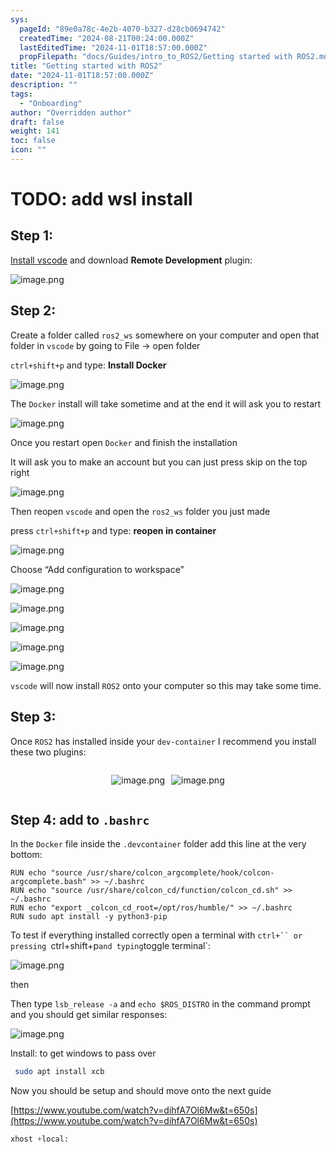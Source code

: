 ```yaml
---
sys:
  pageId: "89e0a78c-4e2b-4070-b327-d28cb0694742"
  createdTime: "2024-08-21T00:24:00.000Z"
  lastEditedTime: "2024-11-01T18:57:00.000Z"
  propFilepath: "docs/Guides/intro_to_ROS2/Getting started with ROS2.md"
title: "Getting started with ROS2"
date: "2024-11-01T18:57:00.000Z"
description: ""
tags:
  - "Onboarding"
author: "Overridden author"
draft: false
weight: 141
toc: false
icon: ""
---
```


# TODO: add wsl install

## Step 1:

[Install vscode](https://code.visualstudio.com/download) and download **Remote Development** plugin:

![image.png](https://prod-files-secure.s3.us-west-2.amazonaws.com/d518164a-d88e-44d1-a4ee-3adb3bd8bce0/efb52993-1881-4a40-b95e-6f020334f022/image.png?X-Amz-Algorithm=AWS4-HMAC-SHA256&X-Amz-Content-Sha256=UNSIGNED-PAYLOAD&X-Amz-Credential=ASIAZI2LB466QM7TNUSF%2F20250404%2Fus-west-2%2Fs3%2Faws4_request&X-Amz-Date=20250404T032416Z&X-Amz-Expires=3600&X-Amz-Security-Token=IQoJb3JpZ2luX2VjEJL%2F%2F%2F%2F%2F%2F%2F%2F%2F%2FwEaCXVzLXdlc3QtMiJHMEUCIFR%2BWaztmuOOyZuGLiruUVecxUSK5K1Ys4AGYaav1%2Ba%2FAiEAsA0HzAmI%2FP%2BBsOdkuuM7GI9BhkzgaHba0Z%2BljLvFBq4qiAQI%2B%2F%2F%2F%2F%2F%2F%2F%2F%2F%2F%2FARAAGgw2Mzc0MjMxODM4MDUiDN4YLUpACN4Lc1q0SircAxrzfx114Mm8tyCxHBv0Erj%2BrmIcsUyW6k2Nm%2F6kyTYCp6XxC2N5D3YmdonjXmqLirdPDgKot7IZPW9bdLRK5oNLxj%2FAVgTswsf3MQ2RFzDdPDLdTQp1%2BpUVVbcAE3OV1pK6hjUotWrQelIFVpY3Wuh467R8ijnuRVPQ3F6BNCu1URbngjD1dmTGYRE0XdyB4V4%2B%2FyWj1CGBdmVy%2BzuLCIIK%2FsYGWS9M9mtSo48gTnQFBEf1A0nHJM43t11ns7mEB7SDzdkpck%2BxpsfB4uPWZWYRVxP917HoasBUj5b4KuaQ1zfgKjBFKOpIif7rDdXpSPrI0HgGdZtGHpc9WKP%2FTbc1DnO%2FLfc6xbsjsDhqSEMrnCeUr9f9k5DYislouruYol2btiIFkNeQAymtQGXkjEGmIWbi3Z6w73Bx2MUu1JsKLi9BA3NB0Qhr4Yw%2BkVlh8sq%2BT5O5YgujnsteNJwaB%2FqrFDoLtHEG4rvS95RJDOyBNOXd7ELbJQa9lEtTV6J%2FscPAtGtjXlzJgD8kR%2FQNcL59QYqEU1EaPRne9905z8gzwzA%2F22REMr7AOnW33V59tyGvmYw2Pad8VhMDfsqemQ2KM%2F71DrEoSc0rUa4XQX1O2VrQCEaNpmNKGpa3MOCBvb8GOqUB58ZcR8jy6yliiJMrjPqN5NiAe9wA23MXiaTtPS%2Fb5d6KxBJJK4PQQs0uZvQOjNA%2Bp4yXuh4PB2BbPNY6rdDod6G%2Bbf2uXw5cuccTv3OGvY75WEhY45JKUhDhylS0gITGs%2FJAZmRAmxFhDRXdRVsMoegr2qHRNoIYG%2F2G44jLx0X1zL7Bemc6bMGAZqf%2FOCLoy6lh2bCk81PFNswZMPl%2BVCSlTnSh&X-Amz-Signature=153a5525b29eb9d0c0190b47380d78a9d8cb5878b583c54c67ea6889f5950c91&X-Amz-SignedHeaders=host&x-id=GetObject)

## Step 2:

Create a folder called `ros2_ws` somewhere on your computer and open that folder in `vscode` by going to File → open folder 

`ctrl+shift+p` and type: **Install Docker**

![image.png](https://prod-files-secure.s3.us-west-2.amazonaws.com/d518164a-d88e-44d1-a4ee-3adb3bd8bce0/2269dc0e-1cd5-47ff-bceb-c04ad9b2eab0/image.png?X-Amz-Algorithm=AWS4-HMAC-SHA256&X-Amz-Content-Sha256=UNSIGNED-PAYLOAD&X-Amz-Credential=ASIAZI2LB466QM7TNUSF%2F20250404%2Fus-west-2%2Fs3%2Faws4_request&X-Amz-Date=20250404T032416Z&X-Amz-Expires=3600&X-Amz-Security-Token=IQoJb3JpZ2luX2VjEJL%2F%2F%2F%2F%2F%2F%2F%2F%2F%2FwEaCXVzLXdlc3QtMiJHMEUCIFR%2BWaztmuOOyZuGLiruUVecxUSK5K1Ys4AGYaav1%2Ba%2FAiEAsA0HzAmI%2FP%2BBsOdkuuM7GI9BhkzgaHba0Z%2BljLvFBq4qiAQI%2B%2F%2F%2F%2F%2F%2F%2F%2F%2F%2F%2FARAAGgw2Mzc0MjMxODM4MDUiDN4YLUpACN4Lc1q0SircAxrzfx114Mm8tyCxHBv0Erj%2BrmIcsUyW6k2Nm%2F6kyTYCp6XxC2N5D3YmdonjXmqLirdPDgKot7IZPW9bdLRK5oNLxj%2FAVgTswsf3MQ2RFzDdPDLdTQp1%2BpUVVbcAE3OV1pK6hjUotWrQelIFVpY3Wuh467R8ijnuRVPQ3F6BNCu1URbngjD1dmTGYRE0XdyB4V4%2B%2FyWj1CGBdmVy%2BzuLCIIK%2FsYGWS9M9mtSo48gTnQFBEf1A0nHJM43t11ns7mEB7SDzdkpck%2BxpsfB4uPWZWYRVxP917HoasBUj5b4KuaQ1zfgKjBFKOpIif7rDdXpSPrI0HgGdZtGHpc9WKP%2FTbc1DnO%2FLfc6xbsjsDhqSEMrnCeUr9f9k5DYislouruYol2btiIFkNeQAymtQGXkjEGmIWbi3Z6w73Bx2MUu1JsKLi9BA3NB0Qhr4Yw%2BkVlh8sq%2BT5O5YgujnsteNJwaB%2FqrFDoLtHEG4rvS95RJDOyBNOXd7ELbJQa9lEtTV6J%2FscPAtGtjXlzJgD8kR%2FQNcL59QYqEU1EaPRne9905z8gzwzA%2F22REMr7AOnW33V59tyGvmYw2Pad8VhMDfsqemQ2KM%2F71DrEoSc0rUa4XQX1O2VrQCEaNpmNKGpa3MOCBvb8GOqUB58ZcR8jy6yliiJMrjPqN5NiAe9wA23MXiaTtPS%2Fb5d6KxBJJK4PQQs0uZvQOjNA%2Bp4yXuh4PB2BbPNY6rdDod6G%2Bbf2uXw5cuccTv3OGvY75WEhY45JKUhDhylS0gITGs%2FJAZmRAmxFhDRXdRVsMoegr2qHRNoIYG%2F2G44jLx0X1zL7Bemc6bMGAZqf%2FOCLoy6lh2bCk81PFNswZMPl%2BVCSlTnSh&X-Amz-Signature=c531172a0fca55aeab34def22eaefa053d7927b034d08f9a850f71a7f4c10ceb&X-Amz-SignedHeaders=host&x-id=GetObject)

The `Docker` install will take sometime and at the end it will ask you to restart

![image.png](https://prod-files-secure.s3.us-west-2.amazonaws.com/d518164a-d88e-44d1-a4ee-3adb3bd8bce0/ed233f78-be33-4b1f-b89c-9c346c0e961e/image.png?X-Amz-Algorithm=AWS4-HMAC-SHA256&X-Amz-Content-Sha256=UNSIGNED-PAYLOAD&X-Amz-Credential=ASIAZI2LB466QM7TNUSF%2F20250404%2Fus-west-2%2Fs3%2Faws4_request&X-Amz-Date=20250404T032416Z&X-Amz-Expires=3600&X-Amz-Security-Token=IQoJb3JpZ2luX2VjEJL%2F%2F%2F%2F%2F%2F%2F%2F%2F%2FwEaCXVzLXdlc3QtMiJHMEUCIFR%2BWaztmuOOyZuGLiruUVecxUSK5K1Ys4AGYaav1%2Ba%2FAiEAsA0HzAmI%2FP%2BBsOdkuuM7GI9BhkzgaHba0Z%2BljLvFBq4qiAQI%2B%2F%2F%2F%2F%2F%2F%2F%2F%2F%2F%2FARAAGgw2Mzc0MjMxODM4MDUiDN4YLUpACN4Lc1q0SircAxrzfx114Mm8tyCxHBv0Erj%2BrmIcsUyW6k2Nm%2F6kyTYCp6XxC2N5D3YmdonjXmqLirdPDgKot7IZPW9bdLRK5oNLxj%2FAVgTswsf3MQ2RFzDdPDLdTQp1%2BpUVVbcAE3OV1pK6hjUotWrQelIFVpY3Wuh467R8ijnuRVPQ3F6BNCu1URbngjD1dmTGYRE0XdyB4V4%2B%2FyWj1CGBdmVy%2BzuLCIIK%2FsYGWS9M9mtSo48gTnQFBEf1A0nHJM43t11ns7mEB7SDzdkpck%2BxpsfB4uPWZWYRVxP917HoasBUj5b4KuaQ1zfgKjBFKOpIif7rDdXpSPrI0HgGdZtGHpc9WKP%2FTbc1DnO%2FLfc6xbsjsDhqSEMrnCeUr9f9k5DYislouruYol2btiIFkNeQAymtQGXkjEGmIWbi3Z6w73Bx2MUu1JsKLi9BA3NB0Qhr4Yw%2BkVlh8sq%2BT5O5YgujnsteNJwaB%2FqrFDoLtHEG4rvS95RJDOyBNOXd7ELbJQa9lEtTV6J%2FscPAtGtjXlzJgD8kR%2FQNcL59QYqEU1EaPRne9905z8gzwzA%2F22REMr7AOnW33V59tyGvmYw2Pad8VhMDfsqemQ2KM%2F71DrEoSc0rUa4XQX1O2VrQCEaNpmNKGpa3MOCBvb8GOqUB58ZcR8jy6yliiJMrjPqN5NiAe9wA23MXiaTtPS%2Fb5d6KxBJJK4PQQs0uZvQOjNA%2Bp4yXuh4PB2BbPNY6rdDod6G%2Bbf2uXw5cuccTv3OGvY75WEhY45JKUhDhylS0gITGs%2FJAZmRAmxFhDRXdRVsMoegr2qHRNoIYG%2F2G44jLx0X1zL7Bemc6bMGAZqf%2FOCLoy6lh2bCk81PFNswZMPl%2BVCSlTnSh&X-Amz-Signature=8f7e364e940587dcde0bd513cd986511485ca1b2aa8c8f7b8e21587a4da95bbc&X-Amz-SignedHeaders=host&x-id=GetObject)

Once you restart open `Docker` and finish the installation

It will ask you to make an account but you can just press skip on the top right

![image.png](https://prod-files-secure.s3.us-west-2.amazonaws.com/d518164a-d88e-44d1-a4ee-3adb3bd8bce0/21010ad9-1659-4fd9-9f59-9932a09b2a3d/image.png?X-Amz-Algorithm=AWS4-HMAC-SHA256&X-Amz-Content-Sha256=UNSIGNED-PAYLOAD&X-Amz-Credential=ASIAZI2LB466QM7TNUSF%2F20250404%2Fus-west-2%2Fs3%2Faws4_request&X-Amz-Date=20250404T032416Z&X-Amz-Expires=3600&X-Amz-Security-Token=IQoJb3JpZ2luX2VjEJL%2F%2F%2F%2F%2F%2F%2F%2F%2F%2FwEaCXVzLXdlc3QtMiJHMEUCIFR%2BWaztmuOOyZuGLiruUVecxUSK5K1Ys4AGYaav1%2Ba%2FAiEAsA0HzAmI%2FP%2BBsOdkuuM7GI9BhkzgaHba0Z%2BljLvFBq4qiAQI%2B%2F%2F%2F%2F%2F%2F%2F%2F%2F%2F%2FARAAGgw2Mzc0MjMxODM4MDUiDN4YLUpACN4Lc1q0SircAxrzfx114Mm8tyCxHBv0Erj%2BrmIcsUyW6k2Nm%2F6kyTYCp6XxC2N5D3YmdonjXmqLirdPDgKot7IZPW9bdLRK5oNLxj%2FAVgTswsf3MQ2RFzDdPDLdTQp1%2BpUVVbcAE3OV1pK6hjUotWrQelIFVpY3Wuh467R8ijnuRVPQ3F6BNCu1URbngjD1dmTGYRE0XdyB4V4%2B%2FyWj1CGBdmVy%2BzuLCIIK%2FsYGWS9M9mtSo48gTnQFBEf1A0nHJM43t11ns7mEB7SDzdkpck%2BxpsfB4uPWZWYRVxP917HoasBUj5b4KuaQ1zfgKjBFKOpIif7rDdXpSPrI0HgGdZtGHpc9WKP%2FTbc1DnO%2FLfc6xbsjsDhqSEMrnCeUr9f9k5DYislouruYol2btiIFkNeQAymtQGXkjEGmIWbi3Z6w73Bx2MUu1JsKLi9BA3NB0Qhr4Yw%2BkVlh8sq%2BT5O5YgujnsteNJwaB%2FqrFDoLtHEG4rvS95RJDOyBNOXd7ELbJQa9lEtTV6J%2FscPAtGtjXlzJgD8kR%2FQNcL59QYqEU1EaPRne9905z8gzwzA%2F22REMr7AOnW33V59tyGvmYw2Pad8VhMDfsqemQ2KM%2F71DrEoSc0rUa4XQX1O2VrQCEaNpmNKGpa3MOCBvb8GOqUB58ZcR8jy6yliiJMrjPqN5NiAe9wA23MXiaTtPS%2Fb5d6KxBJJK4PQQs0uZvQOjNA%2Bp4yXuh4PB2BbPNY6rdDod6G%2Bbf2uXw5cuccTv3OGvY75WEhY45JKUhDhylS0gITGs%2FJAZmRAmxFhDRXdRVsMoegr2qHRNoIYG%2F2G44jLx0X1zL7Bemc6bMGAZqf%2FOCLoy6lh2bCk81PFNswZMPl%2BVCSlTnSh&X-Amz-Signature=5bca71f4db3ecf47661f51eda53c9506c0f6c5b05b1b2f25577bee2a5c266039&X-Amz-SignedHeaders=host&x-id=GetObject)

Then reopen `vscode` and open the `ros2_ws` folder you just made

press `ctrl+shift+p` and type: **reopen in container**

![image.png](https://prod-files-secure.s3.us-west-2.amazonaws.com/d518164a-d88e-44d1-a4ee-3adb3bd8bce0/4e93b8c2-41ad-488c-8095-c74205196118/image.png?X-Amz-Algorithm=AWS4-HMAC-SHA256&X-Amz-Content-Sha256=UNSIGNED-PAYLOAD&X-Amz-Credential=ASIAZI2LB466QM7TNUSF%2F20250404%2Fus-west-2%2Fs3%2Faws4_request&X-Amz-Date=20250404T032416Z&X-Amz-Expires=3600&X-Amz-Security-Token=IQoJb3JpZ2luX2VjEJL%2F%2F%2F%2F%2F%2F%2F%2F%2F%2FwEaCXVzLXdlc3QtMiJHMEUCIFR%2BWaztmuOOyZuGLiruUVecxUSK5K1Ys4AGYaav1%2Ba%2FAiEAsA0HzAmI%2FP%2BBsOdkuuM7GI9BhkzgaHba0Z%2BljLvFBq4qiAQI%2B%2F%2F%2F%2F%2F%2F%2F%2F%2F%2F%2FARAAGgw2Mzc0MjMxODM4MDUiDN4YLUpACN4Lc1q0SircAxrzfx114Mm8tyCxHBv0Erj%2BrmIcsUyW6k2Nm%2F6kyTYCp6XxC2N5D3YmdonjXmqLirdPDgKot7IZPW9bdLRK5oNLxj%2FAVgTswsf3MQ2RFzDdPDLdTQp1%2BpUVVbcAE3OV1pK6hjUotWrQelIFVpY3Wuh467R8ijnuRVPQ3F6BNCu1URbngjD1dmTGYRE0XdyB4V4%2B%2FyWj1CGBdmVy%2BzuLCIIK%2FsYGWS9M9mtSo48gTnQFBEf1A0nHJM43t11ns7mEB7SDzdkpck%2BxpsfB4uPWZWYRVxP917HoasBUj5b4KuaQ1zfgKjBFKOpIif7rDdXpSPrI0HgGdZtGHpc9WKP%2FTbc1DnO%2FLfc6xbsjsDhqSEMrnCeUr9f9k5DYislouruYol2btiIFkNeQAymtQGXkjEGmIWbi3Z6w73Bx2MUu1JsKLi9BA3NB0Qhr4Yw%2BkVlh8sq%2BT5O5YgujnsteNJwaB%2FqrFDoLtHEG4rvS95RJDOyBNOXd7ELbJQa9lEtTV6J%2FscPAtGtjXlzJgD8kR%2FQNcL59QYqEU1EaPRne9905z8gzwzA%2F22REMr7AOnW33V59tyGvmYw2Pad8VhMDfsqemQ2KM%2F71DrEoSc0rUa4XQX1O2VrQCEaNpmNKGpa3MOCBvb8GOqUB58ZcR8jy6yliiJMrjPqN5NiAe9wA23MXiaTtPS%2Fb5d6KxBJJK4PQQs0uZvQOjNA%2Bp4yXuh4PB2BbPNY6rdDod6G%2Bbf2uXw5cuccTv3OGvY75WEhY45JKUhDhylS0gITGs%2FJAZmRAmxFhDRXdRVsMoegr2qHRNoIYG%2F2G44jLx0X1zL7Bemc6bMGAZqf%2FOCLoy6lh2bCk81PFNswZMPl%2BVCSlTnSh&X-Amz-Signature=8783a005b415594b942e44febfa23c5714402bf2f67916f2df4403804a4b0208&X-Amz-SignedHeaders=host&x-id=GetObject)

Choose “Add configuration to workspace”

![image.png](https://prod-files-secure.s3.us-west-2.amazonaws.com/d518164a-d88e-44d1-a4ee-3adb3bd8bce0/9560b282-5060-4989-ba37-97e7b2c22476/image.png?X-Amz-Algorithm=AWS4-HMAC-SHA256&X-Amz-Content-Sha256=UNSIGNED-PAYLOAD&X-Amz-Credential=ASIAZI2LB466QM7TNUSF%2F20250404%2Fus-west-2%2Fs3%2Faws4_request&X-Amz-Date=20250404T032416Z&X-Amz-Expires=3600&X-Amz-Security-Token=IQoJb3JpZ2luX2VjEJL%2F%2F%2F%2F%2F%2F%2F%2F%2F%2FwEaCXVzLXdlc3QtMiJHMEUCIFR%2BWaztmuOOyZuGLiruUVecxUSK5K1Ys4AGYaav1%2Ba%2FAiEAsA0HzAmI%2FP%2BBsOdkuuM7GI9BhkzgaHba0Z%2BljLvFBq4qiAQI%2B%2F%2F%2F%2F%2F%2F%2F%2F%2F%2F%2FARAAGgw2Mzc0MjMxODM4MDUiDN4YLUpACN4Lc1q0SircAxrzfx114Mm8tyCxHBv0Erj%2BrmIcsUyW6k2Nm%2F6kyTYCp6XxC2N5D3YmdonjXmqLirdPDgKot7IZPW9bdLRK5oNLxj%2FAVgTswsf3MQ2RFzDdPDLdTQp1%2BpUVVbcAE3OV1pK6hjUotWrQelIFVpY3Wuh467R8ijnuRVPQ3F6BNCu1URbngjD1dmTGYRE0XdyB4V4%2B%2FyWj1CGBdmVy%2BzuLCIIK%2FsYGWS9M9mtSo48gTnQFBEf1A0nHJM43t11ns7mEB7SDzdkpck%2BxpsfB4uPWZWYRVxP917HoasBUj5b4KuaQ1zfgKjBFKOpIif7rDdXpSPrI0HgGdZtGHpc9WKP%2FTbc1DnO%2FLfc6xbsjsDhqSEMrnCeUr9f9k5DYislouruYol2btiIFkNeQAymtQGXkjEGmIWbi3Z6w73Bx2MUu1JsKLi9BA3NB0Qhr4Yw%2BkVlh8sq%2BT5O5YgujnsteNJwaB%2FqrFDoLtHEG4rvS95RJDOyBNOXd7ELbJQa9lEtTV6J%2FscPAtGtjXlzJgD8kR%2FQNcL59QYqEU1EaPRne9905z8gzwzA%2F22REMr7AOnW33V59tyGvmYw2Pad8VhMDfsqemQ2KM%2F71DrEoSc0rUa4XQX1O2VrQCEaNpmNKGpa3MOCBvb8GOqUB58ZcR8jy6yliiJMrjPqN5NiAe9wA23MXiaTtPS%2Fb5d6KxBJJK4PQQs0uZvQOjNA%2Bp4yXuh4PB2BbPNY6rdDod6G%2Bbf2uXw5cuccTv3OGvY75WEhY45JKUhDhylS0gITGs%2FJAZmRAmxFhDRXdRVsMoegr2qHRNoIYG%2F2G44jLx0X1zL7Bemc6bMGAZqf%2FOCLoy6lh2bCk81PFNswZMPl%2BVCSlTnSh&X-Amz-Signature=ec5f082878cb0b35a85e593fc65e69abaf600794ebf4d449e69bd9e5692fd393&X-Amz-SignedHeaders=host&x-id=GetObject)

![image.png](https://prod-files-secure.s3.us-west-2.amazonaws.com/d518164a-d88e-44d1-a4ee-3adb3bd8bce0/2ee63f81-886b-48e8-a553-dc6e5eac99e4/image.png?X-Amz-Algorithm=AWS4-HMAC-SHA256&X-Amz-Content-Sha256=UNSIGNED-PAYLOAD&X-Amz-Credential=ASIAZI2LB466QM7TNUSF%2F20250404%2Fus-west-2%2Fs3%2Faws4_request&X-Amz-Date=20250404T032416Z&X-Amz-Expires=3600&X-Amz-Security-Token=IQoJb3JpZ2luX2VjEJL%2F%2F%2F%2F%2F%2F%2F%2F%2F%2FwEaCXVzLXdlc3QtMiJHMEUCIFR%2BWaztmuOOyZuGLiruUVecxUSK5K1Ys4AGYaav1%2Ba%2FAiEAsA0HzAmI%2FP%2BBsOdkuuM7GI9BhkzgaHba0Z%2BljLvFBq4qiAQI%2B%2F%2F%2F%2F%2F%2F%2F%2F%2F%2F%2FARAAGgw2Mzc0MjMxODM4MDUiDN4YLUpACN4Lc1q0SircAxrzfx114Mm8tyCxHBv0Erj%2BrmIcsUyW6k2Nm%2F6kyTYCp6XxC2N5D3YmdonjXmqLirdPDgKot7IZPW9bdLRK5oNLxj%2FAVgTswsf3MQ2RFzDdPDLdTQp1%2BpUVVbcAE3OV1pK6hjUotWrQelIFVpY3Wuh467R8ijnuRVPQ3F6BNCu1URbngjD1dmTGYRE0XdyB4V4%2B%2FyWj1CGBdmVy%2BzuLCIIK%2FsYGWS9M9mtSo48gTnQFBEf1A0nHJM43t11ns7mEB7SDzdkpck%2BxpsfB4uPWZWYRVxP917HoasBUj5b4KuaQ1zfgKjBFKOpIif7rDdXpSPrI0HgGdZtGHpc9WKP%2FTbc1DnO%2FLfc6xbsjsDhqSEMrnCeUr9f9k5DYislouruYol2btiIFkNeQAymtQGXkjEGmIWbi3Z6w73Bx2MUu1JsKLi9BA3NB0Qhr4Yw%2BkVlh8sq%2BT5O5YgujnsteNJwaB%2FqrFDoLtHEG4rvS95RJDOyBNOXd7ELbJQa9lEtTV6J%2FscPAtGtjXlzJgD8kR%2FQNcL59QYqEU1EaPRne9905z8gzwzA%2F22REMr7AOnW33V59tyGvmYw2Pad8VhMDfsqemQ2KM%2F71DrEoSc0rUa4XQX1O2VrQCEaNpmNKGpa3MOCBvb8GOqUB58ZcR8jy6yliiJMrjPqN5NiAe9wA23MXiaTtPS%2Fb5d6KxBJJK4PQQs0uZvQOjNA%2Bp4yXuh4PB2BbPNY6rdDod6G%2Bbf2uXw5cuccTv3OGvY75WEhY45JKUhDhylS0gITGs%2FJAZmRAmxFhDRXdRVsMoegr2qHRNoIYG%2F2G44jLx0X1zL7Bemc6bMGAZqf%2FOCLoy6lh2bCk81PFNswZMPl%2BVCSlTnSh&X-Amz-Signature=fb6eff5cde61695194c0d0f9335b251255fa5f2f0beed4d030d0749adf190f01&X-Amz-SignedHeaders=host&x-id=GetObject)

![image.png](https://prod-files-secure.s3.us-west-2.amazonaws.com/d518164a-d88e-44d1-a4ee-3adb3bd8bce0/ae1580b2-b048-407e-aed9-b584224a7a04/image.png?X-Amz-Algorithm=AWS4-HMAC-SHA256&X-Amz-Content-Sha256=UNSIGNED-PAYLOAD&X-Amz-Credential=ASIAZI2LB466QM7TNUSF%2F20250404%2Fus-west-2%2Fs3%2Faws4_request&X-Amz-Date=20250404T032416Z&X-Amz-Expires=3600&X-Amz-Security-Token=IQoJb3JpZ2luX2VjEJL%2F%2F%2F%2F%2F%2F%2F%2F%2F%2FwEaCXVzLXdlc3QtMiJHMEUCIFR%2BWaztmuOOyZuGLiruUVecxUSK5K1Ys4AGYaav1%2Ba%2FAiEAsA0HzAmI%2FP%2BBsOdkuuM7GI9BhkzgaHba0Z%2BljLvFBq4qiAQI%2B%2F%2F%2F%2F%2F%2F%2F%2F%2F%2F%2FARAAGgw2Mzc0MjMxODM4MDUiDN4YLUpACN4Lc1q0SircAxrzfx114Mm8tyCxHBv0Erj%2BrmIcsUyW6k2Nm%2F6kyTYCp6XxC2N5D3YmdonjXmqLirdPDgKot7IZPW9bdLRK5oNLxj%2FAVgTswsf3MQ2RFzDdPDLdTQp1%2BpUVVbcAE3OV1pK6hjUotWrQelIFVpY3Wuh467R8ijnuRVPQ3F6BNCu1URbngjD1dmTGYRE0XdyB4V4%2B%2FyWj1CGBdmVy%2BzuLCIIK%2FsYGWS9M9mtSo48gTnQFBEf1A0nHJM43t11ns7mEB7SDzdkpck%2BxpsfB4uPWZWYRVxP917HoasBUj5b4KuaQ1zfgKjBFKOpIif7rDdXpSPrI0HgGdZtGHpc9WKP%2FTbc1DnO%2FLfc6xbsjsDhqSEMrnCeUr9f9k5DYislouruYol2btiIFkNeQAymtQGXkjEGmIWbi3Z6w73Bx2MUu1JsKLi9BA3NB0Qhr4Yw%2BkVlh8sq%2BT5O5YgujnsteNJwaB%2FqrFDoLtHEG4rvS95RJDOyBNOXd7ELbJQa9lEtTV6J%2FscPAtGtjXlzJgD8kR%2FQNcL59QYqEU1EaPRne9905z8gzwzA%2F22REMr7AOnW33V59tyGvmYw2Pad8VhMDfsqemQ2KM%2F71DrEoSc0rUa4XQX1O2VrQCEaNpmNKGpa3MOCBvb8GOqUB58ZcR8jy6yliiJMrjPqN5NiAe9wA23MXiaTtPS%2Fb5d6KxBJJK4PQQs0uZvQOjNA%2Bp4yXuh4PB2BbPNY6rdDod6G%2Bbf2uXw5cuccTv3OGvY75WEhY45JKUhDhylS0gITGs%2FJAZmRAmxFhDRXdRVsMoegr2qHRNoIYG%2F2G44jLx0X1zL7Bemc6bMGAZqf%2FOCLoy6lh2bCk81PFNswZMPl%2BVCSlTnSh&X-Amz-Signature=ba0f4448bf68c7187b2c6c007bfc4f650e0683289fd9fd96e4440e8064a32de4&X-Amz-SignedHeaders=host&x-id=GetObject)

![image.png](https://prod-files-secure.s3.us-west-2.amazonaws.com/d518164a-d88e-44d1-a4ee-3adb3bd8bce0/53255b28-f75e-430f-b9e3-c0ac8577e42b/image.png?X-Amz-Algorithm=AWS4-HMAC-SHA256&X-Amz-Content-Sha256=UNSIGNED-PAYLOAD&X-Amz-Credential=ASIAZI2LB466QM7TNUSF%2F20250404%2Fus-west-2%2Fs3%2Faws4_request&X-Amz-Date=20250404T032416Z&X-Amz-Expires=3600&X-Amz-Security-Token=IQoJb3JpZ2luX2VjEJL%2F%2F%2F%2F%2F%2F%2F%2F%2F%2FwEaCXVzLXdlc3QtMiJHMEUCIFR%2BWaztmuOOyZuGLiruUVecxUSK5K1Ys4AGYaav1%2Ba%2FAiEAsA0HzAmI%2FP%2BBsOdkuuM7GI9BhkzgaHba0Z%2BljLvFBq4qiAQI%2B%2F%2F%2F%2F%2F%2F%2F%2F%2F%2F%2FARAAGgw2Mzc0MjMxODM4MDUiDN4YLUpACN4Lc1q0SircAxrzfx114Mm8tyCxHBv0Erj%2BrmIcsUyW6k2Nm%2F6kyTYCp6XxC2N5D3YmdonjXmqLirdPDgKot7IZPW9bdLRK5oNLxj%2FAVgTswsf3MQ2RFzDdPDLdTQp1%2BpUVVbcAE3OV1pK6hjUotWrQelIFVpY3Wuh467R8ijnuRVPQ3F6BNCu1URbngjD1dmTGYRE0XdyB4V4%2B%2FyWj1CGBdmVy%2BzuLCIIK%2FsYGWS9M9mtSo48gTnQFBEf1A0nHJM43t11ns7mEB7SDzdkpck%2BxpsfB4uPWZWYRVxP917HoasBUj5b4KuaQ1zfgKjBFKOpIif7rDdXpSPrI0HgGdZtGHpc9WKP%2FTbc1DnO%2FLfc6xbsjsDhqSEMrnCeUr9f9k5DYislouruYol2btiIFkNeQAymtQGXkjEGmIWbi3Z6w73Bx2MUu1JsKLi9BA3NB0Qhr4Yw%2BkVlh8sq%2BT5O5YgujnsteNJwaB%2FqrFDoLtHEG4rvS95RJDOyBNOXd7ELbJQa9lEtTV6J%2FscPAtGtjXlzJgD8kR%2FQNcL59QYqEU1EaPRne9905z8gzwzA%2F22REMr7AOnW33V59tyGvmYw2Pad8VhMDfsqemQ2KM%2F71DrEoSc0rUa4XQX1O2VrQCEaNpmNKGpa3MOCBvb8GOqUB58ZcR8jy6yliiJMrjPqN5NiAe9wA23MXiaTtPS%2Fb5d6KxBJJK4PQQs0uZvQOjNA%2Bp4yXuh4PB2BbPNY6rdDod6G%2Bbf2uXw5cuccTv3OGvY75WEhY45JKUhDhylS0gITGs%2FJAZmRAmxFhDRXdRVsMoegr2qHRNoIYG%2F2G44jLx0X1zL7Bemc6bMGAZqf%2FOCLoy6lh2bCk81PFNswZMPl%2BVCSlTnSh&X-Amz-Signature=4be9ced6161d7b2f18f624aba23f779275082bb121044289831322378b004fa9&X-Amz-SignedHeaders=host&x-id=GetObject)

![image.png](https://prod-files-secure.s3.us-west-2.amazonaws.com/d518164a-d88e-44d1-a4ee-3adb3bd8bce0/7c562767-5af9-4ffb-97d1-327bcdf4ee00/image.png?X-Amz-Algorithm=AWS4-HMAC-SHA256&X-Amz-Content-Sha256=UNSIGNED-PAYLOAD&X-Amz-Credential=ASIAZI2LB466QM7TNUSF%2F20250404%2Fus-west-2%2Fs3%2Faws4_request&X-Amz-Date=20250404T032416Z&X-Amz-Expires=3600&X-Amz-Security-Token=IQoJb3JpZ2luX2VjEJL%2F%2F%2F%2F%2F%2F%2F%2F%2F%2FwEaCXVzLXdlc3QtMiJHMEUCIFR%2BWaztmuOOyZuGLiruUVecxUSK5K1Ys4AGYaav1%2Ba%2FAiEAsA0HzAmI%2FP%2BBsOdkuuM7GI9BhkzgaHba0Z%2BljLvFBq4qiAQI%2B%2F%2F%2F%2F%2F%2F%2F%2F%2F%2F%2FARAAGgw2Mzc0MjMxODM4MDUiDN4YLUpACN4Lc1q0SircAxrzfx114Mm8tyCxHBv0Erj%2BrmIcsUyW6k2Nm%2F6kyTYCp6XxC2N5D3YmdonjXmqLirdPDgKot7IZPW9bdLRK5oNLxj%2FAVgTswsf3MQ2RFzDdPDLdTQp1%2BpUVVbcAE3OV1pK6hjUotWrQelIFVpY3Wuh467R8ijnuRVPQ3F6BNCu1URbngjD1dmTGYRE0XdyB4V4%2B%2FyWj1CGBdmVy%2BzuLCIIK%2FsYGWS9M9mtSo48gTnQFBEf1A0nHJM43t11ns7mEB7SDzdkpck%2BxpsfB4uPWZWYRVxP917HoasBUj5b4KuaQ1zfgKjBFKOpIif7rDdXpSPrI0HgGdZtGHpc9WKP%2FTbc1DnO%2FLfc6xbsjsDhqSEMrnCeUr9f9k5DYislouruYol2btiIFkNeQAymtQGXkjEGmIWbi3Z6w73Bx2MUu1JsKLi9BA3NB0Qhr4Yw%2BkVlh8sq%2BT5O5YgujnsteNJwaB%2FqrFDoLtHEG4rvS95RJDOyBNOXd7ELbJQa9lEtTV6J%2FscPAtGtjXlzJgD8kR%2FQNcL59QYqEU1EaPRne9905z8gzwzA%2F22REMr7AOnW33V59tyGvmYw2Pad8VhMDfsqemQ2KM%2F71DrEoSc0rUa4XQX1O2VrQCEaNpmNKGpa3MOCBvb8GOqUB58ZcR8jy6yliiJMrjPqN5NiAe9wA23MXiaTtPS%2Fb5d6KxBJJK4PQQs0uZvQOjNA%2Bp4yXuh4PB2BbPNY6rdDod6G%2Bbf2uXw5cuccTv3OGvY75WEhY45JKUhDhylS0gITGs%2FJAZmRAmxFhDRXdRVsMoegr2qHRNoIYG%2F2G44jLx0X1zL7Bemc6bMGAZqf%2FOCLoy6lh2bCk81PFNswZMPl%2BVCSlTnSh&X-Amz-Signature=8fb1b40e7587b4d04414c4d81c90c0ec258351dbf62509a8892ad9ae37cb6996&X-Amz-SignedHeaders=host&x-id=GetObject)

`vscode` will now install `ROS2` onto your computer so this may take some time.

## Step 3:

Once `ROS2` has installed inside your `dev-container` I recommend you install these two plugins:

<div style="display: flex;flex-direction: row; column-gap:10px; max-width: 630px;justify-content: center;">
<div>

![image.png](https://prod-files-secure.s3.us-west-2.amazonaws.com/d518164a-d88e-44d1-a4ee-3adb3bd8bce0/3fc3d550-5a54-4ba1-ba6b-faa01cdb7369/image.png?X-Amz-Algorithm=AWS4-HMAC-SHA256&X-Amz-Content-Sha256=UNSIGNED-PAYLOAD&X-Amz-Credential=ASIAZI2LB466VCHKQ3IT%2F20250404%2Fus-west-2%2Fs3%2Faws4_request&X-Amz-Date=20250404T032425Z&X-Amz-Expires=3600&X-Amz-Security-Token=IQoJb3JpZ2luX2VjEJL%2F%2F%2F%2F%2F%2F%2F%2F%2F%2FwEaCXVzLXdlc3QtMiJHMEUCIFv5X8BfwkbabBFJevpep63lVqMkZbX8Eg1DWsN7uOzHAiEA6hHqk9iN%2FCUraW4tgvxywfABeKuSngoueXW%2B1REW%2BIQqiAQI%2B%2F%2F%2F%2F%2F%2F%2F%2F%2F%2F%2FARAAGgw2Mzc0MjMxODM4MDUiDAKXKTKj3oBeWlLhLircA61O8zruYof7dn1rEfpv1MN1dESxNCph3i2CsPSo1nSvS1u%2Fa83mKMuW26gf1Y%2BAdHtG4vvuDAuBzTPimaJOI1qNwYN96UEwRyf%2Boxvs%2BXZxHApEGYLqU8V3luO%2FwP4cp1ql91asdXgIEwr0guYrDuQFgRnvkez%2F85LSfUiZyThfW8PcaRSz%2Fjxese7AvK2sV3zhdqjHsaH4L0uwvV048O8i2glT2csZA4%2BbvfvVWq%2BO1Z7AiNRaVN8nY1lQyU2fK7VYl2BgW9GhCrL5R7LAP3B9lJpUL4WFvBnQnr%2B9YZPHN8kCVa6uE7RbF4XuQbR0X6zp%2F2Ox3FzIHU3lxqonOsuat4N%2ByT17Q9s14G4PI0oM7Jr42%2FCN59lBjKfsnhT8%2FeSxi3U%2FbGhLb2Cm7bm8UHiyi2Qm75ekQ3h5ZC%2BqJLR%2FEjRIliuOV%2FnVYbxTdyIbb625xpWSHq2lk3wqzpCHySXMl8o7aiyflmwsMu4ZTJ5MumtR58ZwE%2F3W%2BE63fEfaTy4um9wlpewXue2s40Z45uEtN0nXO1mVQfNlbU73K%2BeORkCMUaInUT7VWJu1YbiBSPSdJWaDWqz%2B41cJLm%2BfunzGpEwI6Jh%2FzM5wlmpk7x5BVSOiYisNUSIHPzpSMNyBvb8GOqUBL9iY68MayVCbKjndQf7v7PpHAhnqQKNir0DxwgOkC7d1v35oxDnqvhRfXf1QK52ri%2Fi486Zl%2F6oGJVMq26Q61v8LP2bRgkYvTLK025IKIuCbcOMhptOvqC8R4xscchXikzxEVjpLrK6M5Dtgz%2FWFz%2FSScdwFW%2B47dY0pMcDeqoW1kjMj%2BRBPSgLuaah01pa1444uhAxfBaMApyFOlb9VQ%2FMc%2BZnK&X-Amz-Signature=21a650fddd688119bc8af96ff09162faf47b7038dc9fe3cdee554081ab4c2733&X-Amz-SignedHeaders=host&x-id=GetObject)

</div>
<div>

![image.png](https://prod-files-secure.s3.us-west-2.amazonaws.com/d518164a-d88e-44d1-a4ee-3adb3bd8bce0/d994cc66-13c2-4093-a5a3-f84cf4601a82/image.png?X-Amz-Algorithm=AWS4-HMAC-SHA256&X-Amz-Content-Sha256=UNSIGNED-PAYLOAD&X-Amz-Credential=ASIAZI2LB4663QJBFULT%2F20250404%2Fus-west-2%2Fs3%2Faws4_request&X-Amz-Date=20250404T032425Z&X-Amz-Expires=3600&X-Amz-Security-Token=IQoJb3JpZ2luX2VjEJL%2F%2F%2F%2F%2F%2F%2F%2F%2F%2FwEaCXVzLXdlc3QtMiJIMEYCIQDTRyay2yjY7nwXi%2BPIk5JhVO5LFoUtpxjWPWIR742QhgIhAKyhfv7x2gFyNvu9ICTsZup0r%2BR4l4AyFuwGEwoxWQRjKogECPv%2F%2F%2F%2F%2F%2F%2F%2F%2F%2FwEQABoMNjM3NDIzMTgzODA1IgztMDKBLPVGTL4ahtkq3AN0fO4vM3cT1oufcBtrYPG3J0Sx925Cyl3aRUglUMl7A5RLXHXKt0bVnNDK7DFR6IDKpKs5Gc%2Ffto7nlGOBwpw1YQEhodbwD2gaVclot7dQ9J%2BKkxb5noTO7b%2FLU57nIrArbSVQBK2erFkOMIFlzZJICauPdD0%2BB2excmTG5JKLUMpY%2Fx1DuMnY%2BT3nwa7JPRH%2FJaM6Kl1u%2FKQXgrd7bLnkyiWMmPdOmi3WHA8x3S%2B9tlwrISck65TWMhf8TZ2AHHMcjP4RBhd925YvoIhHbexC71luW4lKm8pvViUNrJ94UXg0HxTWJ1eMi2xx9KcR6NVfLEjMbK2EAGJeAF2NKWb0LMWwlQnt9d6MJ11oKudL%2BR4JTbSAIL%2B1daw5y34DJVwlJglSGI%2F%2B5%2F0XCb2Xm5%2F%2BlCFhMZNWvKHU%2Fh2U1ihgyhGjj4bSPxScFmNJZ3eMj%2Bd1DqP7JOqfoyxYGRalSfm0fLE5Qn6D9GXO%2FoJ68PfEkV4zNAqEAg7b89VdJ2iAkEECbiSyE%2BaAYSiwb9c%2BB%2FZ9fF%2B9c6rwHeb3c%2FmsgaoCBEGiIo%2BSbpYc5u1rJGwQ6cBlpr3P1Hb1Z9ms3IIPHpDvEb%2B1Cq61PQ3VEi2XHg%2FaS0YngEp9aJ%2BmsgUHaTD2gb2%2FBjqkAfcDd%2BcIYvGKdaIll4FrLzjblguS4F9j0CKoESbm222XHfCyTsm5akghDzhReb5jVddK%2Fi3SyvPheMXKkR5NNCiXiUaSF0QRHSqJ63aL1BmyuOxmvLoNogrfGzzdiuOMDDveeKzdlvyT7Ab2Amb%2BY5v0peUYjWOYs4dsV1stBAyaDn58kVmD7UhlSZuDZuMwCm8FE%2FLqII6NA5LIg6j6dIST8NV6&X-Amz-Signature=d3d059f5873cc282407271b1830c69eaa13e332efcc340fbd9e1f99744b85c70&X-Amz-SignedHeaders=host&x-id=GetObject)

</div>
</div>

## Step 4: add to `.bashrc`

In the `Docker` file inside the `.devcontainer` folder add this line at the very bottom: 

```docker
RUN echo "source /usr/share/colcon_argcomplete/hook/colcon-argcomplete.bash" >> ~/.bashrc
RUN echo "source /usr/share/colcon_cd/function/colcon_cd.sh" >> ~/.bashrc
RUN echo "export _colcon_cd_root=/opt/ros/humble/" >> ~/.bashrc
RUN sudo apt install -y python3-pip 
```

To test if everything installed correctly open a terminal with `ctrl+`` or pressing `ctrl+shift+p` and typing `toggle terminal`:

![image.png](https://prod-files-secure.s3.us-west-2.amazonaws.com/d518164a-d88e-44d1-a4ee-3adb3bd8bce0/6a4943d8-b04e-4c02-9a58-775f3384d1a5/image.png?X-Amz-Algorithm=AWS4-HMAC-SHA256&X-Amz-Content-Sha256=UNSIGNED-PAYLOAD&X-Amz-Credential=ASIAZI2LB466QM7TNUSF%2F20250404%2Fus-west-2%2Fs3%2Faws4_request&X-Amz-Date=20250404T032416Z&X-Amz-Expires=3600&X-Amz-Security-Token=IQoJb3JpZ2luX2VjEJL%2F%2F%2F%2F%2F%2F%2F%2F%2F%2FwEaCXVzLXdlc3QtMiJHMEUCIFR%2BWaztmuOOyZuGLiruUVecxUSK5K1Ys4AGYaav1%2Ba%2FAiEAsA0HzAmI%2FP%2BBsOdkuuM7GI9BhkzgaHba0Z%2BljLvFBq4qiAQI%2B%2F%2F%2F%2F%2F%2F%2F%2F%2F%2F%2FARAAGgw2Mzc0MjMxODM4MDUiDN4YLUpACN4Lc1q0SircAxrzfx114Mm8tyCxHBv0Erj%2BrmIcsUyW6k2Nm%2F6kyTYCp6XxC2N5D3YmdonjXmqLirdPDgKot7IZPW9bdLRK5oNLxj%2FAVgTswsf3MQ2RFzDdPDLdTQp1%2BpUVVbcAE3OV1pK6hjUotWrQelIFVpY3Wuh467R8ijnuRVPQ3F6BNCu1URbngjD1dmTGYRE0XdyB4V4%2B%2FyWj1CGBdmVy%2BzuLCIIK%2FsYGWS9M9mtSo48gTnQFBEf1A0nHJM43t11ns7mEB7SDzdkpck%2BxpsfB4uPWZWYRVxP917HoasBUj5b4KuaQ1zfgKjBFKOpIif7rDdXpSPrI0HgGdZtGHpc9WKP%2FTbc1DnO%2FLfc6xbsjsDhqSEMrnCeUr9f9k5DYislouruYol2btiIFkNeQAymtQGXkjEGmIWbi3Z6w73Bx2MUu1JsKLi9BA3NB0Qhr4Yw%2BkVlh8sq%2BT5O5YgujnsteNJwaB%2FqrFDoLtHEG4rvS95RJDOyBNOXd7ELbJQa9lEtTV6J%2FscPAtGtjXlzJgD8kR%2FQNcL59QYqEU1EaPRne9905z8gzwzA%2F22REMr7AOnW33V59tyGvmYw2Pad8VhMDfsqemQ2KM%2F71DrEoSc0rUa4XQX1O2VrQCEaNpmNKGpa3MOCBvb8GOqUB58ZcR8jy6yliiJMrjPqN5NiAe9wA23MXiaTtPS%2Fb5d6KxBJJK4PQQs0uZvQOjNA%2Bp4yXuh4PB2BbPNY6rdDod6G%2Bbf2uXw5cuccTv3OGvY75WEhY45JKUhDhylS0gITGs%2FJAZmRAmxFhDRXdRVsMoegr2qHRNoIYG%2F2G44jLx0X1zL7Bemc6bMGAZqf%2FOCLoy6lh2bCk81PFNswZMPl%2BVCSlTnSh&X-Amz-Signature=ecd1ba10ac391be70da48df39966463a2436dad59dbef29c6bb6b678b89cc06b&X-Amz-SignedHeaders=host&x-id=GetObject)

then 

Then type `lsb_release -a` and `echo $ROS_DISTRO` in the command prompt and you should get similar responses:

![image.png](https://prod-files-secure.s3.us-west-2.amazonaws.com/d518164a-d88e-44d1-a4ee-3adb3bd8bce0/3e635dec-a805-4e85-8b9e-d000e5b71a4e/image.png?X-Amz-Algorithm=AWS4-HMAC-SHA256&X-Amz-Content-Sha256=UNSIGNED-PAYLOAD&X-Amz-Credential=ASIAZI2LB466QM7TNUSF%2F20250404%2Fus-west-2%2Fs3%2Faws4_request&X-Amz-Date=20250404T032416Z&X-Amz-Expires=3600&X-Amz-Security-Token=IQoJb3JpZ2luX2VjEJL%2F%2F%2F%2F%2F%2F%2F%2F%2F%2FwEaCXVzLXdlc3QtMiJHMEUCIFR%2BWaztmuOOyZuGLiruUVecxUSK5K1Ys4AGYaav1%2Ba%2FAiEAsA0HzAmI%2FP%2BBsOdkuuM7GI9BhkzgaHba0Z%2BljLvFBq4qiAQI%2B%2F%2F%2F%2F%2F%2F%2F%2F%2F%2F%2FARAAGgw2Mzc0MjMxODM4MDUiDN4YLUpACN4Lc1q0SircAxrzfx114Mm8tyCxHBv0Erj%2BrmIcsUyW6k2Nm%2F6kyTYCp6XxC2N5D3YmdonjXmqLirdPDgKot7IZPW9bdLRK5oNLxj%2FAVgTswsf3MQ2RFzDdPDLdTQp1%2BpUVVbcAE3OV1pK6hjUotWrQelIFVpY3Wuh467R8ijnuRVPQ3F6BNCu1URbngjD1dmTGYRE0XdyB4V4%2B%2FyWj1CGBdmVy%2BzuLCIIK%2FsYGWS9M9mtSo48gTnQFBEf1A0nHJM43t11ns7mEB7SDzdkpck%2BxpsfB4uPWZWYRVxP917HoasBUj5b4KuaQ1zfgKjBFKOpIif7rDdXpSPrI0HgGdZtGHpc9WKP%2FTbc1DnO%2FLfc6xbsjsDhqSEMrnCeUr9f9k5DYislouruYol2btiIFkNeQAymtQGXkjEGmIWbi3Z6w73Bx2MUu1JsKLi9BA3NB0Qhr4Yw%2BkVlh8sq%2BT5O5YgujnsteNJwaB%2FqrFDoLtHEG4rvS95RJDOyBNOXd7ELbJQa9lEtTV6J%2FscPAtGtjXlzJgD8kR%2FQNcL59QYqEU1EaPRne9905z8gzwzA%2F22REMr7AOnW33V59tyGvmYw2Pad8VhMDfsqemQ2KM%2F71DrEoSc0rUa4XQX1O2VrQCEaNpmNKGpa3MOCBvb8GOqUB58ZcR8jy6yliiJMrjPqN5NiAe9wA23MXiaTtPS%2Fb5d6KxBJJK4PQQs0uZvQOjNA%2Bp4yXuh4PB2BbPNY6rdDod6G%2Bbf2uXw5cuccTv3OGvY75WEhY45JKUhDhylS0gITGs%2FJAZmRAmxFhDRXdRVsMoegr2qHRNoIYG%2F2G44jLx0X1zL7Bemc6bMGAZqf%2FOCLoy6lh2bCk81PFNswZMPl%2BVCSlTnSh&X-Amz-Signature=35fbdf44d63d3ac3d04913df6c0b1cc0c992dc40d1ad95483de5b1dd3a4005ca&X-Amz-SignedHeaders=host&x-id=GetObject)

Install:  to get windows to pass over

```bash
 sudo apt install xcb
```

Now you should be setup and should move onto the next guide 

[https://www.youtube.com/watch?v=dihfA7Ol6Mw&t=650s](https://www.youtube.com/watch?v=dihfA7Ol6Mw&t=650s)

```python
xhost +local:
```
